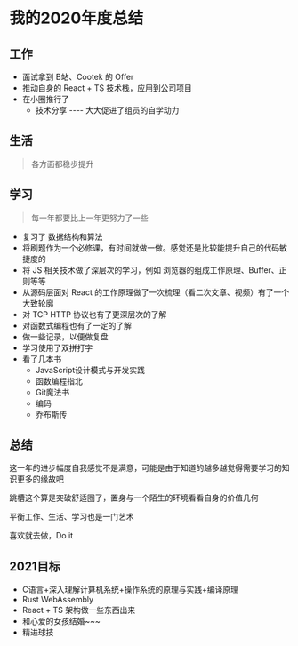 # 我的2020年度总结

## 工作

- 面试拿到 B站、Cootek 的 Offer
- 推动自身的 React + TS 技术栈，应用到公司项目
- 在小圈推行了
  - 技术分享 ---- 大大促进了组员的自学动力

## 生活

> 各方面都稳步提升

## 学习

> 每一年都要比上一年更努力了一些

- 复习了 数据结构和算法
- 将刷题作为一个必修课，有时间就做一做。感觉还是比较能提升自己的代码敏捷度的
- 将 JS 相关技术做了深层次的学习，例如 浏览器的组成工作原理、Buffer、正则等等
- 从源码层面对 React 的工作原理做了一次梳理（看二次文章、视频）有了一个大致轮廓
- 对 TCP HTTP 协议也有了更深层次的了解
- 对函数式编程也有了一定的了解
- 做一些记录，以便做复盘
- 学习使用了双拼打字
- 看了几本书
  - JavaScript设计模式与开发实践
  - 函数编程指北
  - Git魔法书
  - 编码
  - 乔布斯传

## 总结

这一年的进步幅度自我感觉不是满意，可能是由于知道的越多越觉得需要学习的知识更多的缘故吧

跳槽这个算是突破舒适圈了，置身与一个陌生的环境看看自身的价值几何

平衡工作、生活、学习也是一门艺术

喜欢就去做，Do it

## 2021目标

- C语言+深入理解计算机系统+操作系统的原理与实践+编译原理
- Rust WebAssembly
- React + TS 架构做一些东西出来
- 和心爱的女孩结婚~~~
- 精进球技
